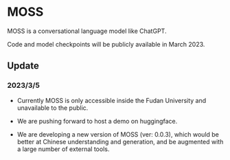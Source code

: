 # MOSS
MOSS is a conversational language model like ChatGPT.

Code and model checkpoints will be publicly available in March 2023.

## Update

### 2023/3/5

- Currently MOSS is only accessible inside the Fudan University and unavailable to the public.

- We are pushing forward to host a demo on huggingface.

- We are developing a new version of MOSS (ver: 0.0.3), which would be better at Chinese understanding and generation, and be augmented with a large number of external tools.
